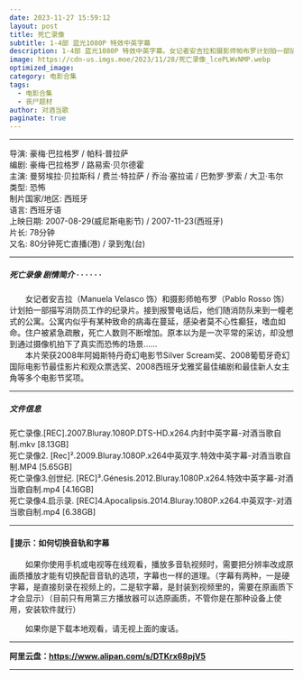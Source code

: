 ```yaml
---
date: 2023-11-27 15:59:12
layout: post
title: 死亡录像
subtitle: 1-4部 蓝光1080P 特效中英字幕
description: 1-4部 蓝光1080P 特效中英字幕。女记者安吉拉和摄影师帕布罗计划拍一部描写消防员工作的纪录片。接到报警电话后，他们随消防队来到一幢老式的公寓。公寓内似乎有某种致命的病毒在蔓延，感染者莫不心性癫狂，嗜血如命...
image: https://cdn-us.imgs.moe/2023/11/28/死亡录像_lcePLWvNMP.webp
optimized_image: 
category: 电影合集
tags:
  - 电影合集
  - 丧尸题材
author: 对酒当歌
paginate: true
---
```



---

导演: 豪梅·巴拉格罗 / 帕科·普拉萨  
编剧: 豪梅·巴拉格罗 / 路易索·贝尔德霍  
主演: 曼努埃拉·贝拉斯科 / 费兰·特拉萨 / 乔治·塞拉诺 / 巴勃罗·罗索 / 大卫·韦尔  
类型: 恐怖  
制片国家/地区: 西班牙  
语言: 西班牙语  
上映日期: 2007-08-29(威尼斯电影节) / 2007-11-23(西班牙)  
片长: 78分钟  
又名: 80分钟死亡直播(港) / 录到鬼(台)  

---

##### 死亡录像 剧情简介 · · · · · ·

　　女记者安吉拉（Manuela Velasco 饰）和摄影师帕布罗（Pablo Rosso 饰）计划拍一部描写消防员工作的纪录片。接到报警电话后，他们随消防队来到一幢老式的公寓。公寓内似乎有某种致命的病毒在蔓延，感染者莫不心性癫狂，嗜血如命。住户被紧急疏散，死亡人数则不断增加。原本以为是一次平常的采访，却没想到通过摄像机拍下了真实而恐怖的场景……  
　　本片荣获2008年阿姆斯特丹奇幻电影节Silver Scream奖、2008葡萄牙奇幻国际电影节最佳影片和观众票选奖、2008西班牙戈雅奖最佳编剧和最佳新人女主角等多个电影节奖项。

---

##### 文件信息

死亡录像.[REC].2007.Bluray.1080P.DTS-HD.x264.内封中英字幕-对酒当歌自制.mkv                [8.13GB]  
死亡录像2. [Rec]².2009.Bluray.1080P.x264中英双字.特效中英字幕-对酒当歌自制.MP4             [5.65GB]  
死亡录像3.创世纪. [REC]³.Génesis.2012.Bluray.1080P.x264.特效中英字幕-对酒当歌自制.mp4      [4.16GB]  
死亡录像4.启示录. [REC]4.Apocalipsis.2014.Bluray.1080P.x264.中英双字-对酒当歌自制.mp4      [6.38GB]  

---

#### 🔔提示：如何切换音轨和字幕

　　如果你使用手机或电视等在线观看，播放多音轨视频时，需要把分辨率改成原画质播放才能有切换配音音轨的选项，字幕也一样的道理。（字幕有两种，一是硬字幕，是直接刻录在视频上的，二是软字幕，是封装到视频里的，需要在原画质下才会显示）（目前只有用第三方播放器可以选原画质，不管你是在那种设备上使用，安装软件就行）

　　如果你是下载本地观看，请无视上面的废话。

---

**阿里云盘：<https://www.alipan.com/s/DTKrx68pjV5>**

---
